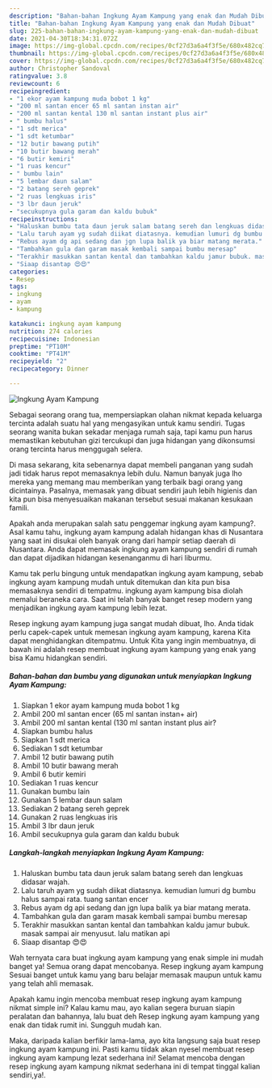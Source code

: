 ```yaml
---
description: "Bahan-bahan Ingkung Ayam Kampung yang enak dan Mudah Dibuat"
title: "Bahan-bahan Ingkung Ayam Kampung yang enak dan Mudah Dibuat"
slug: 225-bahan-bahan-ingkung-ayam-kampung-yang-enak-dan-mudah-dibuat
date: 2021-04-30T18:34:31.072Z
image: https://img-global.cpcdn.com/recipes/0cf27d3a6a4f3f5e/680x482cq70/ingkung-ayam-kampung-foto-resep-utama.jpg
thumbnail: https://img-global.cpcdn.com/recipes/0cf27d3a6a4f3f5e/680x482cq70/ingkung-ayam-kampung-foto-resep-utama.jpg
cover: https://img-global.cpcdn.com/recipes/0cf27d3a6a4f3f5e/680x482cq70/ingkung-ayam-kampung-foto-resep-utama.jpg
author: Christopher Sandoval
ratingvalue: 3.8
reviewcount: 6
recipeingredient:
- "1 ekor ayam kampung muda bobot 1 kg"
- "200 ml santan encer 65 ml santan instan air"
- "200 ml santan kental 130 ml santan instant plus air"
- " bumbu halus"
- "1 sdt merica"
- "1 sdt ketumbar"
- "12 butir bawang putih"
- "10 butir bawang merah"
- "6 butir kemiri"
- "1 ruas kencur"
- " bumbu lain"
- "5 lembar daun salam"
- "2 batang sereh geprek"
- "2 ruas lengkuas iris"
- "3 lbr daun jeruk"
- "secukupnya gula garam dan kaldu bubuk"
recipeinstructions:
- "Haluskan bumbu tata daun jeruk salam batang sereh dan lengkuas didasar wajah."
- "Lalu taruh ayam yg sudah diikat diatasnya. kemudian lumuri dg bumbu halus sampai rata. tuang santan encer"
- "Rebus ayam dg api sedang dan jgn lupa balik ya biar matang merata."
- "Tambahkan gula dan garam masak kembali sampai bumbu meresap"
- "Terakhir masukkan santan kental dan tambahkan kaldu jamur bubuk. masak sampai air menyusut. lalu matikan api"
- "Siaap disantap 😍😍"
categories:
- Resep
tags:
- ingkung
- ayam
- kampung

katakunci: ingkung ayam kampung 
nutrition: 274 calories
recipecuisine: Indonesian
preptime: "PT10M"
cooktime: "PT41M"
recipeyield: "2"
recipecategory: Dinner

---
```



![Ingkung Ayam Kampung](https://img-global.cpcdn.com/recipes/0cf27d3a6a4f3f5e/680x482cq70/ingkung-ayam-kampung-foto-resep-utama.jpg)

Sebagai seorang orang tua, mempersiapkan olahan nikmat kepada keluarga tercinta adalah suatu hal yang mengasyikan untuk kamu sendiri. Tugas seorang  wanita bukan sekadar menjaga rumah saja, tapi kamu pun harus memastikan kebutuhan gizi tercukupi dan juga hidangan yang dikonsumsi orang tercinta harus menggugah selera.

Di masa  sekarang, kita sebenarnya dapat membeli panganan yang sudah jadi tidak harus repot memasaknya lebih dulu. Namun banyak juga lho mereka yang memang mau memberikan yang terbaik bagi orang yang dicintainya. Pasalnya, memasak yang dibuat sendiri jauh lebih higienis dan kita pun bisa menyesuaikan makanan tersebut sesuai makanan kesukaan famili. 



Apakah anda merupakan salah satu penggemar ingkung ayam kampung?. Asal kamu tahu, ingkung ayam kampung adalah hidangan khas di Nusantara yang saat ini disukai oleh banyak orang dari hampir setiap daerah di Nusantara. Anda dapat memasak ingkung ayam kampung sendiri di rumah dan dapat dijadikan hidangan kesenanganmu di hari liburmu.

Kamu tak perlu bingung untuk mendapatkan ingkung ayam kampung, sebab ingkung ayam kampung mudah untuk ditemukan dan kita pun bisa memasaknya sendiri di tempatmu. ingkung ayam kampung bisa diolah memalui beraneka cara. Saat ini telah banyak banget resep modern yang menjadikan ingkung ayam kampung lebih lezat.

Resep ingkung ayam kampung juga sangat mudah dibuat, lho. Anda tidak perlu capek-capek untuk memesan ingkung ayam kampung, karena Kita dapat menghidangkan ditempatmu. Untuk Kita yang ingin membuatnya, di bawah ini adalah resep membuat ingkung ayam kampung yang enak yang bisa Kamu hidangkan sendiri.

<!--inarticleads1-->

##### Bahan-bahan dan bumbu yang digunakan untuk menyiapkan Ingkung Ayam Kampung:

1. Siapkan 1 ekor ayam kampung muda bobot 1 kg
1. Ambil 200 ml santan encer (65 ml santan instan+ air)
1. Ambil 200 ml santan kental (130 ml santan instant plus air?
1. Siapkan  bumbu halus
1. Siapkan 1 sdt merica
1. Sediakan 1 sdt ketumbar
1. Ambil 12 butir bawang putih
1. Ambil 10 butir bawang merah
1. Ambil 6 butir kemiri
1. Sediakan 1 ruas kencur
1. Gunakan  bumbu lain
1. Gunakan 5 lembar daun salam
1. Sediakan 2 batang sereh geprek
1. Gunakan 2 ruas lengkuas iris
1. Ambil 3 lbr daun jeruk
1. Ambil secukupnya gula garam dan kaldu bubuk




<!--inarticleads2-->

##### Langkah-langkah menyiapkan Ingkung Ayam Kampung:

1. Haluskan bumbu tata daun jeruk salam batang sereh dan lengkuas didasar wajah.
1. Lalu taruh ayam yg sudah diikat diatasnya. kemudian lumuri dg bumbu halus sampai rata. tuang santan encer
1. Rebus ayam dg api sedang dan jgn lupa balik ya biar matang merata.
1. Tambahkan gula dan garam masak kembali sampai bumbu meresap
1. Terakhir masukkan santan kental dan tambahkan kaldu jamur bubuk. masak sampai air menyusut. lalu matikan api
1. Siaap disantap 😍😍




Wah ternyata cara buat ingkung ayam kampung yang enak simple ini mudah banget ya! Semua orang dapat mencobanya. Resep ingkung ayam kampung Sesuai banget untuk kamu yang baru belajar memasak maupun untuk kamu yang telah ahli memasak.

Apakah kamu ingin mencoba membuat resep ingkung ayam kampung nikmat simple ini? Kalau kamu mau, ayo kalian segera buruan siapin peralatan dan bahannya, lalu buat deh Resep ingkung ayam kampung yang enak dan tidak rumit ini. Sungguh mudah kan. 

Maka, daripada kalian berfikir lama-lama, ayo kita langsung saja buat resep ingkung ayam kampung ini. Pasti kamu tiidak akan nyesel membuat resep ingkung ayam kampung lezat sederhana ini! Selamat mencoba dengan resep ingkung ayam kampung nikmat sederhana ini di tempat tinggal kalian sendiri,ya!.

